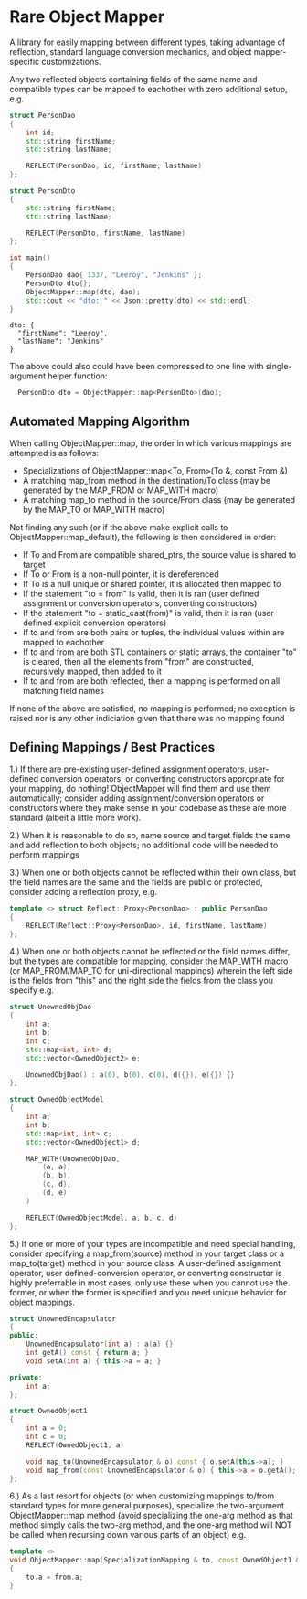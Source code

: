# Rare Object Mapper

A library for easily mapping between different types, taking advantage of reflection, standard language conversion mechanics, and object mapper-specific customizations.

Any two reflected objects containing fields of the same name and compatible types can be mapped to eachother with zero additional setup, e.g.

```C++
struct PersonDao
{
    int id;
    std::string firstName;
    std::string lastName;

    REFLECT(PersonDao, id, firstName, lastName)
};

struct PersonDto
{
    std::string firstName;
    std::string lastName;

    REFLECT(PersonDto, firstName, lastName)
};

int main()
{
    PersonDao dao{ 1337, "Leeroy", "Jenkins" };
    PersonDto dto{};
    ObjectMapper::map(dto, dao);
    std::cout << "dto: " << Json::pretty(dto) << std::endl;
}
```

```
dto: {
  "firstName": "Leeroy",
  "lastName": "Jenkins"
}
```

The above could also could have been compressed to one line with single-argument helper function:
```C++
  PersonDto dto = ObjectMapper::map<PersonDto>(dao);
```

## Automated Mapping Algorithm

When calling ObjectMapper::map, the order in which various mappings are attempted is as follows:
- Specializations of ObjectMapper::map<To, From>(To &, const From &)
- A matching map_from method in the destination/To class (may be generated by the MAP_FROM or MAP_WITH macro)
- A matching map_to method in the source/From class (may be generated by the MAP_TO or MAP_WITH macro)

Not finding any such (or if the above make explicit calls to ObjectMapper::map_default), the following is then considered in order:
- If To and From are compatible shared_ptrs, the source value is shared to target
- If To or From is a non-null pointer, it is dereferenced
- If To is a null unique or shared pointer, it is allocated then mapped to
- If the statement "to = from" is valid, then it is ran (user defined assignment or conversion operators, converting constructors)
- If the statement "to = static_cast<To>(from)" is valid, then it is ran (user defined explicit conversion operators)
- If to and from are both pairs or tuples, the individual values within are mapped to eachother
- If to and from are both STL containers or static arrays, the container "to" is cleared, then all the elements from "from" are constructed, recursively mapped, then added to it
- If to and from are both reflected, then a mapping is performed on all matching field names

If none of the above are satisfied, no mapping is performed; no exception is raised nor is any other indiciation given that there was no mapping found


## Defining Mappings / Best Practices

1.) If there are pre-existing user-defined assignment operators, user-defined conversion operators, or converting constructors appropriate for your mapping, do nothing! ObjectMapper will find them and use them automatically; consider adding assignment/conversion operators or constructors where they make sense in your codebase as these are more standard (albeit a little more work).

2.) When it is reasonable to do so, name source and target fields the same and add reflection to both objects; no additional code will be needed to perform mappings
  
3.) When one or both objects cannot be reflected within their own class, but the field names are the same and the fields are public or protected, consider adding a reflection proxy, e.g.
```C++
template <> struct Reflect::Proxy<PersonDao> : public PersonDao
{
    REFLECT(Reflect::Proxy<PersonDao>, id, firstName, lastName)
};
```

4.) When one or both objects cannot be reflected or the field names differ, but the types are compatible for mapping, consider the MAP_WITH macro (or MAP_FROM/MAP_TO for uni-directional mappings) wherein the left side is the fields from "this" and the right side the fields from the class you specify e.g. 
```C++
struct UnownedObjDao
{
    int a;
    int b;
    int c;
    std::map<int, int> d;
    std::vector<OwnedObject2> e;

    UnownedObjDao() : a(0), b(0), c(0), d({}), e({}) {}
};

struct OwnedObjectModel
{
    int a;
    int b;
    std::map<int, int> c;
    std::vector<OwnedObject1> d;

    MAP_WITH(UnownedObjDao,
        (a, a),
        (b, b),
        (c, d),
        (d, e)
    )

    REFLECT(OwnedObjectModel, a, b, c, d)
};
```

5.) If one or more of your types are incompatible and need special handling, consider specifying a map_from(source) method in your target class or a map_to(target) method in your source class. A user-defined assignment operator, user defined-conversion operator, or converting constructor is highly preferrable in most cases, only use these when you cannot use the former, or when the former is specified and you need unique behavior for object mappings.
```C++
struct UnownedEncapsulator
{
public:
    UnownedEncapsulator(int a) : a(a) {}
    int getA() const { return a; }
    void setA(int a) { this->a = a; }

private:
    int a;
};

struct OwnedObject1
{
    int a = 0;
    int c = 0;
    REFLECT(OwnedObject1, a)

    void map_to(UnownedEncapsulator & o) const { o.setA(this->a); }
    void map_from(const UnownedEncapsulator & o) { this->a = o.getA(); }
};
```
  
6.) As a last resort for objects (or when customizing mappings to/from standard types for more general purposes), specialize the two-argument ObjectMapper::map method (avoid specializing the one-arg method as that method simply calls the two-arg method, and the one-arg method will NOT be called when recursing down various parts of an object) e.g.

```C++
template <>
void ObjectMapper::map(SpecializationMapping & to, const OwnedObject1 & from)
{
    to.a = from.a;
}
```
